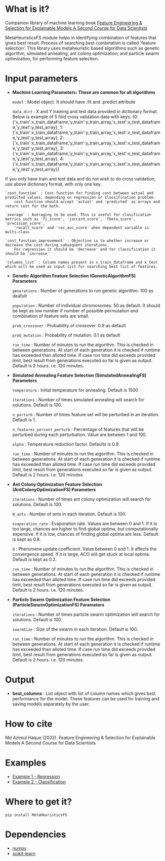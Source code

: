 # What is it?
Companion library of machine learning book [Feature Engineering & Selection for Explainable Models A Second Course for Data Scientists](https://statguyuser.github.io/feature-engg-selection-for-explainable-models.github.io/index.html)

MetaHeuristicsFS module helps in identifying combination of features that gives best result. Process of searching best combination is called 'feature selection'. This library uses metaheuristic based algorithms such as genetic algorithm, simulated annealing, ant colony optimization, and particle swarm optimization, for performing feature selection.

# Input parameters
  - **Machine Learning Parameters: These are common for all algorithms**
    
    `model` : Model object. It should have .fit and .predict attribute

    `data_dict` : X and Y training and test data provided in dictionary format. Below is example of 5 fold cross validation data with keys.
        {0:{'x_train':x_train_dataframe,'y_train':y_train_array,'x_test':x_test_dataframe,'y_test':y_test_array},
        1:{'x_train':x_train_dataframe,'y_train':y_train_array,'x_test':x_test_dataframe,'y_test':y_test_array},
        2:{'x_train':x_train_dataframe,'y_train':y_train_array,'x_test':x_test_dataframe,'y_test':y_test_array},
        3:{'x_train':x_train_dataframe,'y_train':y_train_array,'x_test':x_test_dataframe,'y_test':y_test_array},
        4:{'x_train':x_train_dataframe,'y_train':y_train_array,'x_test':x_test_dataframe,'y_test':y_test_array}}

If you only have train and test data and do not wish to do cross validation, use above dictionary format, with only one key.

    `cost_function` : Cost function for finding cost between actual and predicted values, depending on regression or classification problem.
        cost function should accept 'actual' and 'predicted' as arrays and return cost for the both.
    
    `average` : Averaging to be used. This is useful for clasification metrics such as 'f1_score', 'jaccard_score', 'fbeta_score', 'precision_score',
        'recall_score' and 'roc_auc_score' when dependent variable is multi-class
    
    `cost_function_improvement` : Objective is to whether increase or decrease the cost during subsequent iterations.
        For regression it should be 'decrease' and for classification it should be 'increase'
    
    `columns_list` : Column names present in x_train_dataframe and x_test which will be used as input list for searching best list of features.
    
  - **Genetic Algorithm Feature Selection (GeneticAlgorithmFS) Parameters**
    
    `generations` : Number of generations to run genetic algorithm. 100 as deafult
    
    `population` : Number of individual chromosomes. 50 as default. It should be kept as low number if number of possible permutation and combination of feature sets are small.
    
    `prob_crossover` : Probability of crossover. 0.9 as default
    
    `prob_mutation` : Probability of mutation. 0.1 as default
        
    `run_time` : Number of minutes to run the algorithm. This is checked in between generations.
        At start of each generation it is checked if runtime has exceeded than alloted time.
        If case run time did exceeds provided limit, best result from generations executed so far is given as output.
        Default is 2 hours. i.e. 120 minutes.

  - **Simulated Annealing Feature Selection (SimulatedAnnealingFS) Parameters**
    
    `temperature` : Initial temperature for annealing. Default is 1500
    
    `iterations` : Number of times simulated annealing will search for solutions. Default is 100.
    
    `n_perturb` : Number of times feature set will be perturbed in an iteration. Default is 1.
    
    `n_features_percent_perturb` : Percentage of features that will be perturbed during each perturbation. Value are between 1 and 100.
    
    `alpha` : Temperature reduction factor. Defaults is 0.9.
        
    `run_time` : Number of minutes to run the algorithm. This is checked in between generations.
        At start of each generation it is checked if runtime has exceeded than alloted time.
        If case run time did exceeds provided limit, best result from generations executed so far is given as output.
        Default is 2 hours. i.e. 120 minutes.

  - **Ant Colony Optimization Feature Selection (AntColonyOptimizationFS) Parameters**
    
    `iterations` : Number of times ant colony optimization will search for solutions. Default is 100.
    
    `N_ants` : Number of ants in each iteration. Default is 100.
    
    `evaporation_rate` : Evaporation rate. Values are between 0 and 1. If it is too large, chances are higher to find global optima, but computationally expensive. If it is low, chances of finding global optima are less. Default is kept as 0.8.
    
    `Q` : Pheromene update coefficient. Value between 0 and 1. It affects the convergence speed. If it is large, ACO will get stuck at local optima. Default is kept as 0.2.
    
    `run_time` : Number of minutes to run the algorithm. This is checked in between generations.
        At start of each generation it is checked if runtime has exceeded than alloted time.
        If case run time did exceeds provided limit, best result from generations executed so far is given as output.
        Default is 2 hours. i.e. 120 minutes.

  - **Particle Swarm Optimization Feature Selection (ParticleSwarmOptimizationFS) Parameters**
    
    `iterations` : Number of times particle swarm optimization will search for solutions. Default is 100.
    
    `swarmSize` : Size of the swarm in each iteration. Default is 100.
    
    `run_time` : Number of minutes to run the algorithm. This is checked in between generations.
        At start of each generation it is checked if runtime has exceeded than alloted time.
        If case run time did exceeds provided limit, best result from generations executed so far is given as output.
        Default is 2 hours. i.e. 120 minutes.

# Output
  - **best_columns** : List object with list of column names which gives best performance for the model. These features can be used for training and saving models separately by the user.

# How to cite
Md Azimul Haque (2022). Feature Engineering & Selection for Explainable Models A Second Course for Data Scientists

# Examples

 - [Example 1 - Regression](https://github.com/StatguyUser/feature_engineering_and_selection_for_explanable_models/blob/main/Chapter%208%20-%20Predicting%20Room%20Bookings%20-%20More%20Genetic%20Algorithm%20Iterations.ipynb)
 - [Example 2 - Classification](https://github.com/StatguyUser/feature_engineering_and_selection_for_explanable_models/blob/37ba0d2921fbabbb83df44c6eb7a1242b19a637f/Chapter%208%20-%20Predicting%20Room%20Bookings.ipynb)

# Where to get it?
`pip install MetaHeuristicsFS`

# Dependencies

 - [numpy](https://numpy.org/)
 - [scikit-learn](https://scikit-learn.org/)
